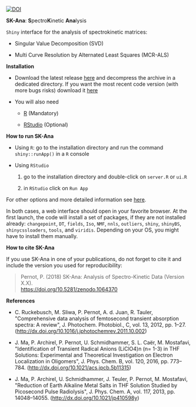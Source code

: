 
[![DOI](https://zenodo.org/badge/87315085.svg)](https://zenodo.org/badge/latestdoi/87315085)


**SK-Ana**: **S**pectro**K**inetic **Ana**lysis

`Shiny` interface for the analysis of spectrokinetic matrices:

* Singular Value Decomposition (SVD)

* Multi Curve Resolution by Alternated Least Squares (MCR-ALS)

<!--The code can be tested here: https://upsa.shinyapps.io/SK-Ana/-->


**Installation** 

* Download the latest release [here](https://github.com/ppernot/SK-Ana/releases/latest) 
  and decompress the archive in a dedicated directory. If you want the most recent code
  version (with more bugs risks) download it [here](https://github.com/ppernot/SK-Ana/archive/master.zip)

* You will also need

    + [R](https://cran.rstudio.com/) (Mandatory)
    
    + [RStudio](https://www.rstudio.com/products/rstudio/download/#download) (Optional)

**How to run SK-Ana**

* Using `R`: go to the installation directory and run the command `shiny::runApp()` in a `R` console
    
    
* Using `RStudio`

    1. go to the installation directory and double-click on `server.R` or `ui.R`

    2. in `RStudio` click on `Run App`

For other options and more detailed information see [here](https://shiny.rstudio.com/articles/running.html).

In both cases, a web interface should open in your favorite browser. At the first launch,
the code will install a set of packages, if they are not installed already: 
`changepoint`, `DT`, `fields`, `Iso`, `NMF`, `nnls`, `outliers`, `shiny`, `shinyBS`, 
`shinycssloaders`, `tools`, and `viridis`. 
Depending on your OS, you might have to install them manually.

**How to cite SK-Ana**

If you use SK-Ana in one of your publications, do not forget to cite it and include the version you used for reproducibility:

> Pernot, P. (2018) SK-Ana: Analysis of Spectro-Kinetic Data (Version X.X).    
> https://doi.org/10.5281/zenodo.1064370

**References**

* C. Ruckebusch, M. Sliwa, P. Pernot, A. d. Juan, R. Tauler, "Comprehensive data analysis of femtosecond transient absorption spectra: A review", J. Photochem. Photobiol., C, vol. 13, 2012, pp. 1–27. (http://dx.doi.org/10.1016/j.jphotochemrev.2011.10.002)

* J. Ma, P. Archirel, P. Pernot, U. Schmidhammer, S. L. Caër, M. Mostafavi, "Identification of Transient Radical Anions (LiClO4)n (n= 1-3) in THF Solutions: Experimental and Theoretical Investigation on Electron Localization in Oligomers", J. Phys. Chem. B, vol. 120, 2016, pp. 773–784. (http://dx.doi.org/10.1021/acs.jpcb.5b11315)

* J. Ma, P. Archirel, U. Schmidhammer, J. Teuler, P. Pernot, M. Mostafavi, "Reduction of Earth Alkaline Metal Salts in THF Solution Studied by Picosecond Pulse Radiolysis", J. Phys. Chem. A, vol. 117, 2013, pp. 14048–14055. (http://dx.doi.org/10.1021/jp410598y)
